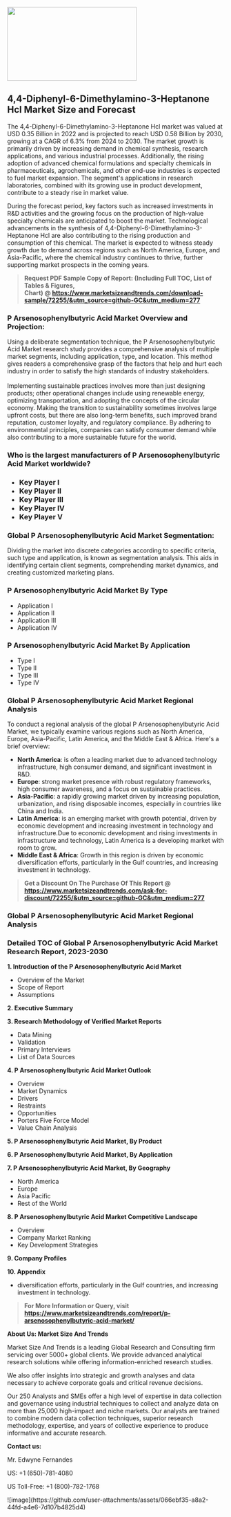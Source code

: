 <p><img class="alignnone size-medium wp-image-20088" src="https://ffe5etoiles.com/wp-content/uploads/2024/12/MST1-300x171.png" alt="" width="300" height="171" /></p><h2>4,4-Diphenyl-6-Dimethylamino-3-Heptanone Hcl Market Size and Forecast</h2><p>The 4,4-Diphenyl-6-Dimethylamino-3-Heptanone Hcl market was valued at USD 0.35 Billion in 2022 and is projected to reach USD 0.58 Billion by 2030, growing at a CAGR of 6.3% from 2024 to 2030. The market growth is primarily driven by increasing demand in chemical synthesis, research applications, and various industrial processes. Additionally, the rising adoption of advanced chemical formulations and specialty chemicals in pharmaceuticals, agrochemicals, and other end-use industries is expected to fuel market expansion. The segment's applications in research laboratories, combined with its growing use in product development, contribute to a steady rise in market value.</p><p>During the forecast period, key factors such as increased investments in R&D activities and the growing focus on the production of high-value specialty chemicals are anticipated to boost the market. Technological advancements in the synthesis of 4,4-Diphenyl-6-Dimethylamino-3-Heptanone Hcl are also contributing to the rising production and consumption of this chemical. The market is expected to witness steady growth due to demand across regions such as North America, Europe, and Asia-Pacific, where the chemical industry continues to thrive, further supporting market prospects in the coming years.</p></p><blockquote id="" class=""><strong>Request PDF Sample Copy of Report: (Including Full TOC, List of Tables &amp; Figures, Chart)&nbsp;@&nbsp;<strong><a href="https://www.marketsizeandtrends.com/download-sample/72255/&utm_source=github-GC&utm_medium=277" target="_blank">https://www.marketsizeandtrends.com/download-sample/72255/&utm_source=github-GC&utm_medium=277</a></strong></strong></blockquote><h3 id="" class="">P Arsenosophenylbutyric Acid Market&nbsp;Overview and Projection:</h3><p id="" class="">Using a deliberate segmentation technique, the P Arsenosophenylbutyric Acid Market research study provides a comprehensive analysis of multiple market segments, including application, type, and location. This method gives readers a comprehensive grasp of the factors that help and hurt each industry in order to satisfy the high standards of industry stakeholders. <br /> <br />Implementing sustainable practices involves more than just designing products; other operational changes include using renewable energy, optimizing transportation, and adopting the concepts of the circular economy. Making the transition to sustainability sometimes involves large upfront costs, but there are also long-term benefits, such improved brand reputation, customer loyalty, and regulatory compliance. By adhering to environmental principles, companies can satisfy consumer demand while also contributing to a more sustainable future for the world.</p><h3 id="" class="">Who is the largest manufacturers of&nbsp;P Arsenosophenylbutyric Acid Market worldwide?</h3><h3 class=""><p><ul><li>Key Player I </li><li> Key Player II </li><li> Key Player III </li><li> Key Player IV </li><li> Key Player V</li></ul></p></h3><h3 id="" class="">Global&nbsp;P Arsenosophenylbutyric Acid Market Segmentation:</h3><p id="" class="">Dividing the market into discrete categories according to specific criteria, such type and application, is known as segmentation analysis. This aids in identifying certain client segments, comprehending market dynamics, and creating customized marketing plans.</p><h3 id="" class="">P Arsenosophenylbutyric Acid Market&nbsp;By Type</h3><p><p><ul><li>Application I</li><li> Application II</li><li> Application III</li><li> Application IV</p></li></ul></p></p><h3 id="" class="">P Arsenosophenylbutyric Acid Market&nbsp;By Application</h3><p class=""><p><ul><li>Type I</li><li> Type II</li><li> Type III</li><li> Type IV</li></ul></p></p><h3 id="" class="">Global P Arsenosophenylbutyric Acid Market Regional Analysis</h3><p id="" class="">To conduct a regional analysis of the global P Arsenosophenylbutyric Acid Market, we typically examine various regions such as North America, Europe, Asia-Pacific, Latin America, and the Middle East &amp; Africa. Here's a brief overview:</p><ul><li><strong>North America</strong>: is often a leading market due to advanced technology infrastructure, high consumer demand, and significant investment in R&amp;D.</li><li><strong>Europe</strong>: strong market presence with robust regulatory frameworks, high consumer awareness, and a focus on sustainable practices.</li><li><strong>Asia-Pacific</strong>: a rapidly growing market driven by increasing population, urbanization, and rising disposable incomes, especially in countries like China and India.</li><li><strong>Latin America</strong>: is an emerging market with growth potential, driven by economic development and increasing investment in technology and infrastructure.Due to economic development and rising investments in infrastructure and technology, Latin America is a developing market with room to grow.</li><li><strong>Middle East &amp; Africa</strong>: Growth in this region is driven by economic diversification efforts, particularly in the Gulf countries, and increasing investment in technology.</li></ul><blockquote id="" class=""><strong>Get a Discount On The Purchase Of This Report @ <strong><a href="https://www.marketsizeandtrends.com/ask-for-discount/72255/&utm_source=github-GC&utm_medium=277" target="_blank">https://www.marketsizeandtrends.com/ask-for-discount/72255/&utm_source=github-GC&utm_medium=277</a></strong></strong></blockquote><h3 id="" class="">Global P Arsenosophenylbutyric Acid Market Regional Analysis</h3><h3 id="" class="">Detailed TOC of Global P Arsenosophenylbutyric Acid Market Research Report, 2023-2030</h3><p id="" class=""><strong>1. Introduction of the P Arsenosophenylbutyric Acid Market</strong></p><ul><li>Overview of the Market</li><li>Scope of Report</li><li>Assumptions</li></ul><p id="" class=""><strong>2. Executive Summary</strong></p><p id="" class=""><strong>3. Research Methodology of Verified Market Reports</strong></p><ul><li>Data Mining</li><li>Validation</li><li>Primary Interviews</li><li>List of Data Sources</li></ul><p id="" class=""><strong>4. P Arsenosophenylbutyric Acid Market Outlook</strong></p><ul><li>Overview</li><li>Market Dynamics</li><li>Drivers</li><li>Restraints</li><li>Opportunities</li><li>Porters Five Force Model</li><li>Value Chain Analysis</li></ul><p id="" class=""><strong>5. P Arsenosophenylbutyric Acid Market, By Product</strong></p><p id="" class=""><strong>6. P Arsenosophenylbutyric Acid Market, By Application</strong></p><p id="" class=""><strong>7. P Arsenosophenylbutyric Acid Market, By Geography</strong></p><ul><li>North America</li><li>Europe</li><li>Asia Pacific</li><li>Rest of the World</li></ul><p id="" class=""><strong>8. P Arsenosophenylbutyric Acid Market Competitive Landscape</strong></p><ul><li>Overview</li><li>Company Market Ranking</li><li>Key Development Strategies</li></ul><p id="" class=""><strong>9. Company Profiles</strong></p><p id="" class=""><strong>10. Appendix</strong></p><ul><li>diversification efforts, particularly in the Gulf countries, and increasing investment in technology.</li></ul><blockquote id="" class=""><strong>For More Information or Query, visit <strong><strong><a href="https://www.marketsizeandtrends.com/report/p-arsenosophenylbutyric-acid-market/" target="_blank">https://www.marketsizeandtrends.com/report/p-arsenosophenylbutyric-acid-market/</a></strong></strong></strong></blockquote><p id="" class=""><strong>About Us: Market Size And Trends</strong></p><p id="" class="">Market Size And Trends is a leading Global Research and Consulting firm servicing over 5000+ global clients. We provide advanced analytical research solutions while offering information-enriched research studies.</p><p id="" class="">We also offer insights into strategic and growth analyses and data necessary to achieve corporate goals and critical revenue decisions.</p><p id="" class="">Our 250 Analysts and SMEs offer a high level of expertise in data collection and governance using industrial techniques to collect and analyze data on more than 25,000 high-impact and niche markets. Our analysts are trained to combine modern data collection techniques, superior research methodology, expertise, and years of collective experience to produce informative and accurate research.</p><p id="" class=""><strong>Contact us:</strong></p><p id="" class="">Mr. Edwyne Fernandes</p><p id="" class="">US: +1 (650)-781-4080</p><p id="" class="">US Toll-Free: +1 (800)-782-1768</p>
![image](https://github.com/user-attachments/assets/066ebf35-a8a2-44fd-a4e6-7d107b4825d4)
